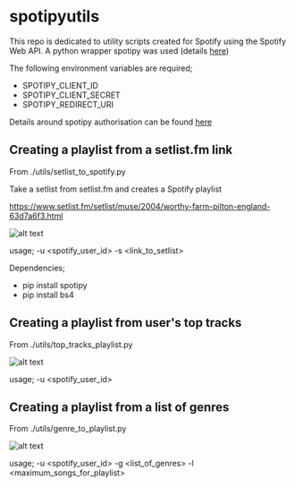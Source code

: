 # spotipyutils

This repo is dedicated to utility scripts created for Spotify using the Spotify Web API. A python wrapper spotipy was used (details [here](https://github.com/plamere/spotipy))

The following environment variables are required;
- SPOTIPY_CLIENT_ID
- SPOTIPY_CLIENT_SECRET
- SPOTIPY_REDIRECT_URI

Details around spotipy authorisation can be found [here](http://spotipy.readthedocs.io/en/latest/#authorized-requests)

## Creating a playlist from a setlist.fm link

From ./utils/setlist_to_spotify.py

Take a setlist from setlist.fm and creates a Spotify playlist

https://www.setlist.fm/setlist/muse/2004/worthy-farm-pilton-england-63d7a6f3.html

![alt text](https://github.com/callrua/setlistToSpotify/blob/master/screencaps/spotify.png)

usage; -u <spotify_user_id> -s <link_to_setlist>

Dependencies;

- pip install spotipy
- pip install bs4

## Creating a playlist from user's top tracks 
From ./utils/top_tracks_playlist.py

![alt text](https://github.com/callrua/setlistToSpotify/blob/master/screencaps/top_tracks_playlist.png)

usage; -u <spotify_user_id>

## Creating a playlist from a list of genres
From ./utils/genre_to_playlist.py

![alt text](https://github.com/callrua/setlistToSpotify/blob/master/screencaps/genre_to_playlist.png)

usage; -u <spotify_user_id> -g <list_of_genres> -l <maximum_songs_for_playlist>
